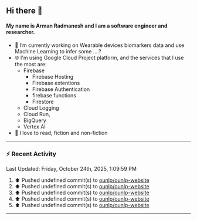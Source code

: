 ## Hi there 👋

#### My name is Arman Radmanesh and I am a software engineer and researcher.

- 🔭 I’m currently working on Wearable devices biomarkers data and use Machine Learning to infer some ....?
- 🌐 I'm using Google Cloud Project platform, and the services that I use the most are:
  - Firebase
     - Firebase Hosting
     - Firebase extentions 
     - Firebase Authentication
     - firebase functions
     - Firestore
  - Cloud Logging
  - Cloud Run,
  - BigQuery
  - Vertex AI
- 📖 I love to read, fiction and non-fiction

---

### :zap: Recent Activity

<!--START_SECTION:activity-->
<!--END_SECTION:activity-->

<!--RECENT_ACTIVITY:last_update-->
Last Updated: Friday, October 24th, 2025, 1:09:59 PM
<!--RECENT_ACTIVITY:last_update_end-->

<!--RECENT_ACTIVITY:start-->
1. ⬆️ Pushed undefined commit(s) to [ounlp/ounlp-website](https://github.com/ounlp/ounlp-website)
2. ⬆️ Pushed undefined commit(s) to [ounlp/ounlp-website](https://github.com/ounlp/ounlp-website)
3. ⬆️ Pushed undefined commit(s) to [ounlp/ounlp-website](https://github.com/ounlp/ounlp-website)
4. ⬆️ Pushed undefined commit(s) to [ounlp/ounlp-website](https://github.com/ounlp/ounlp-website)
5. ⬆️ Pushed undefined commit(s) to [ounlp/ounlp-website](https://github.com/ounlp/ounlp-website)
<!--RECENT_ACTIVITY:end-->

---

<!--
**radmanesh/radmanesh** is a ✨ _special_ ✨ repository because its `README.md` (this file) appears on your GitHub profile.

Here are some ideas to get you started:

- 🔭 I’m currently working on ...
- 🌱 I’m currently learning ...
- 👯 I’m looking to collaborate on ...
- 🤔 I’m looking for help with ...
- 💬 Ask me about ...
- 📫 How to reach me: ...
- 😄 Pronouns: ...
- ⚡ Fun fact: ...
-->
